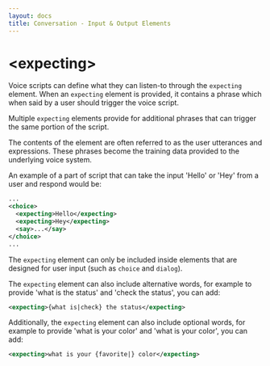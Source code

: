```yaml
---
layout: docs
title: Conversation - Input & Output Elements
---
```

# &lt;expecting&gt;

Voice scripts can define what they can listen-to through the `expecting` element. When an `expecting` element is provided, it contains a phrase which when said by a user should trigger the voice script.

Multiple `expecting` elements provide for additional phrases that can trigger the same portion of the script.

The contents of the element are often referred to as the user utterances and expressions. These phrases become the training data provided to the underlying voice system.

An example of a part of script that can take the input 'Hello' or 'Hey' from a user and respond would be:
```xml
...
<choice>
  <expecting>Hello</expecting>
  <expecting>Hey</expecting>
  <say>...</say>
</choice>
...
```

The `expecting` element can only be included inside elements that are designed for user input (such as `choice` and `dialog`).

The `expecting` element can also include alternative words, for example to provide 'what is the status' and 'check the status', you can add:
```xml
<expecting>{what is|check} the status</expecting>
```

Additionally, the `expecting` element can also include optional words, for example to provide 'what is your color' and 'what is your color', you can add:
```xml
<expecting>what is your {favorite|} color</expecting>
```

